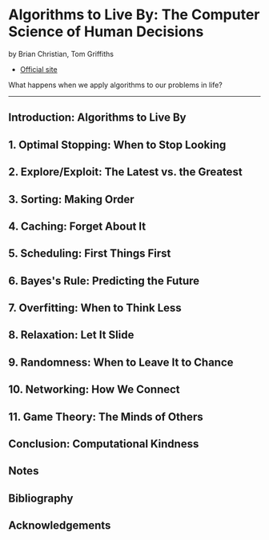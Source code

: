 # Algorithms to Live By: The Computer Science of Human Decisions

by Brian Christian, Tom Griffiths

- [Official site](http://algorithmstoliveby.com/)

What happens when we apply algorithms to our problems in life?

---

## Introduction: Algorithms to Live By

## 1. Optimal Stopping: When to Stop Looking

## 2. Explore/Exploit: The Latest vs. the Greatest

## 3. Sorting: Making Order

## 4. Caching: Forget About It

## 5. Scheduling: First Things First

## 6. Bayes's Rule: Predicting the Future

## 7. Overfitting: When to Think Less

## 8. Relaxation: Let It Slide

## 9. Randomness: When to Leave It to Chance

## 10. Networking: How We Connect

## 11. Game Theory: The Minds of Others

## Conclusion: Computational Kindness

## Notes

## Bibliography

## Acknowledgements

